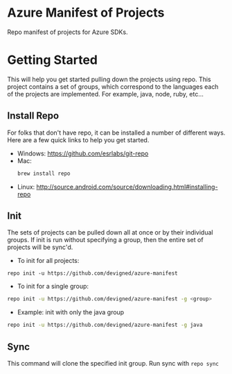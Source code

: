 # Azure Manifest of Projects
Repo manifest of projects for Azure SDKs.

# Getting Started
This will help you get started pulling down the projects using repo. This project contains a set of groups, which
correspond to the languages each of the projects are implemented. For example, java, node, ruby, etc...

## Install Repo
For folks that don't have repo, it can be installed a number of different ways. Here are a few quick links to help you
get started.
- Windows: https://github.com/esrlabs/git-repo
- Mac:
  ```bash
  brew install repo
  ```
- Linux: http://source.android.com/source/downloading.html#installing-repo

## Init
The sets of projects can be pulled down all at once or by their individual groups. If init is run without specifying a
group, then the entire set of projects will be sync'd.

- To init for all projects:
```
repo init -u https://github.com/devigned/azure-manifest
```
- To init for a single group:
```bash
repo init -u https://github.com/devigned/azure-manifest -g <group>
```
  - Example: init with only the java group
```bash
repo init -u https://github.com/devigned/azure-manifest -g java
```

## Sync
This command will clone the specified init group. Run sync with `repo sync`
